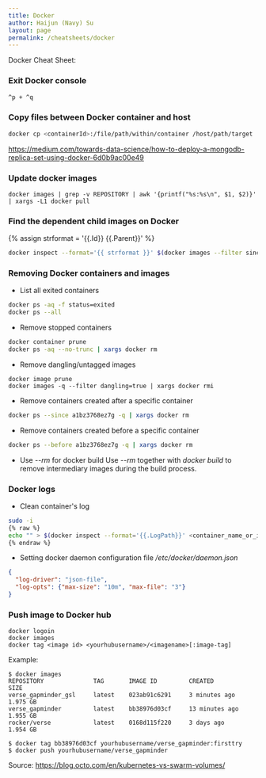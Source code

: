 ```yaml
---
title: Docker
author: Haijun (Navy) Su
layout: page
permalink: /cheatsheets/docker
---
```

Docker Cheat Sheet:
### Exit Docker console
```bash
^p + ^q
```

### Copy files between Docker container and host
```bash
docker cp <containerId>:/file/path/within/container /host/path/target
```

<https://medium.com/towards-data-science/how-to-deploy-a-mongodb-replica-set-using-docker-6d0b9ac00e49>

### Update docker images
```shell
docker images | grep -v REPOSITORY | awk '{printf("%s:%s\n", $1, $2)}' | xargs -L1 docker pull
```

### Find the dependent child images on Docker
{% assign strformat = '{{.Id}} {{.Parent}}' %}
```bash
docker inspect --format='{{ strformat }}' $(docker images --filter since=<image id> -q)
```

### Removing Docker containers and images
* List all exited containers
```bash
docker ps -aq -f status=exited
docker ps --all
```
* Remove stopped containers
```bash
docker container prune
docker ps -aq --no-trunc | xargs docker rm
```
* Remove dangling/untagged images
```
docker image prune
docker images -q --filter dangling=true | xargs docker rmi
```
* Remove containers created after a specific container
```bash
docker ps --since a1bz3768ez7g -q | xargs docker rm
```
* Remove containers created before a specific container
```bash
docker ps --before a1bz3768ez7g -q | xargs docker rm
```
* Use *--rm* for docker build
Use *--rm* together with *docker build* to remove intermediary images during the build process.

### Docker logs
* Clean container's log

```bash
sudo -i
{% raw %}
echo "" > $(docker inspect --format='{{.LogPath}}' <container_name_or_id>)
{% endraw %}
```

* Setting docker daemon configuration file */etc/docker/daemon.json*
```json
{
  "log-driver": "json-file",
  "log-opts": {"max-size": "10m", "max-file": "3"}
}
```

### Push image to Docker hub

```
docker logoin
docker images
docker tag <image id> <yourhubusername>/<imagename>[:image-tag]
```

Example:
```
$ docker images
REPOSITORY              TAG       IMAGE ID         CREATED           SIZE
verse_gapminder_gsl     latest    023ab91c6291     3 minutes ago     1.975 GB
verse_gapminder         latest    bb38976d03cf     13 minutes ago    1.955 GB
rocker/verse            latest    0168d115f220     3 days ago        1.954 GB

$ docker tag bb38976d03cf yourhubusername/verse_gapminder:firsttry
$ docker push yourhubusername/verse_gapminder
```

Source:
<https://blog.octo.com/en/kubernetes-vs-swarm-volumes/>
